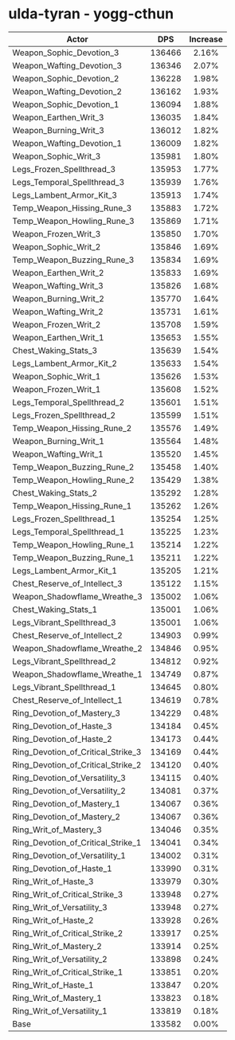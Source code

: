 # ulda-tyran - yogg-cthun
| Actor | DPS | Increase |
|---|:---:|:---:|
|Weapon_Sophic_Devotion_3|136466|2.16%|
|Weapon_Wafting_Devotion_3|136346|2.07%|
|Weapon_Sophic_Devotion_2|136228|1.98%|
|Weapon_Wafting_Devotion_2|136162|1.93%|
|Weapon_Sophic_Devotion_1|136094|1.88%|
|Weapon_Earthen_Writ_3|136035|1.84%|
|Weapon_Burning_Writ_3|136012|1.82%|
|Weapon_Wafting_Devotion_1|136009|1.82%|
|Weapon_Sophic_Writ_3|135981|1.80%|
|Legs_Frozen_Spellthread_3|135953|1.77%|
|Legs_Temporal_Spellthread_3|135939|1.76%|
|Legs_Lambent_Armor_Kit_3|135913|1.74%|
|Temp_Weapon_Hissing_Rune_3|135883|1.72%|
|Temp_Weapon_Howling_Rune_3|135869|1.71%|
|Weapon_Frozen_Writ_3|135850|1.70%|
|Weapon_Sophic_Writ_2|135846|1.69%|
|Temp_Weapon_Buzzing_Rune_3|135834|1.69%|
|Weapon_Earthen_Writ_2|135833|1.69%|
|Weapon_Wafting_Writ_3|135826|1.68%|
|Weapon_Burning_Writ_2|135770|1.64%|
|Weapon_Wafting_Writ_2|135731|1.61%|
|Weapon_Frozen_Writ_2|135708|1.59%|
|Weapon_Earthen_Writ_1|135653|1.55%|
|Chest_Waking_Stats_3|135639|1.54%|
|Legs_Lambent_Armor_Kit_2|135633|1.54%|
|Weapon_Sophic_Writ_1|135626|1.53%|
|Weapon_Frozen_Writ_1|135608|1.52%|
|Legs_Temporal_Spellthread_2|135601|1.51%|
|Legs_Frozen_Spellthread_2|135599|1.51%|
|Temp_Weapon_Hissing_Rune_2|135576|1.49%|
|Weapon_Burning_Writ_1|135564|1.48%|
|Weapon_Wafting_Writ_1|135520|1.45%|
|Temp_Weapon_Buzzing_Rune_2|135458|1.40%|
|Temp_Weapon_Howling_Rune_2|135429|1.38%|
|Chest_Waking_Stats_2|135292|1.28%|
|Temp_Weapon_Hissing_Rune_1|135262|1.26%|
|Legs_Frozen_Spellthread_1|135254|1.25%|
|Legs_Temporal_Spellthread_1|135225|1.23%|
|Temp_Weapon_Howling_Rune_1|135214|1.22%|
|Temp_Weapon_Buzzing_Rune_1|135211|1.22%|
|Legs_Lambent_Armor_Kit_1|135205|1.21%|
|Chest_Reserve_of_Intellect_3|135122|1.15%|
|Weapon_Shadowflame_Wreathe_3|135002|1.06%|
|Chest_Waking_Stats_1|135001|1.06%|
|Legs_Vibrant_Spellthread_3|135001|1.06%|
|Chest_Reserve_of_Intellect_2|134903|0.99%|
|Weapon_Shadowflame_Wreathe_2|134846|0.95%|
|Legs_Vibrant_Spellthread_2|134812|0.92%|
|Weapon_Shadowflame_Wreathe_1|134749|0.87%|
|Legs_Vibrant_Spellthread_1|134645|0.80%|
|Chest_Reserve_of_Intellect_1|134619|0.78%|
|Ring_Devotion_of_Mastery_3|134229|0.48%|
|Ring_Devotion_of_Haste_3|134184|0.45%|
|Ring_Devotion_of_Haste_2|134173|0.44%|
|Ring_Devotion_of_Critical_Strike_3|134169|0.44%|
|Ring_Devotion_of_Critical_Strike_2|134120|0.40%|
|Ring_Devotion_of_Versatility_3|134115|0.40%|
|Ring_Devotion_of_Versatility_2|134081|0.37%|
|Ring_Devotion_of_Mastery_1|134067|0.36%|
|Ring_Devotion_of_Mastery_2|134067|0.36%|
|Ring_Writ_of_Mastery_3|134046|0.35%|
|Ring_Devotion_of_Critical_Strike_1|134041|0.34%|
|Ring_Devotion_of_Versatility_1|134002|0.31%|
|Ring_Devotion_of_Haste_1|133990|0.31%|
|Ring_Writ_of_Haste_3|133979|0.30%|
|Ring_Writ_of_Critical_Strike_3|133948|0.27%|
|Ring_Writ_of_Versatility_3|133948|0.27%|
|Ring_Writ_of_Haste_2|133928|0.26%|
|Ring_Writ_of_Critical_Strike_2|133917|0.25%|
|Ring_Writ_of_Mastery_2|133914|0.25%|
|Ring_Writ_of_Versatility_2|133898|0.24%|
|Ring_Writ_of_Critical_Strike_1|133851|0.20%|
|Ring_Writ_of_Haste_1|133847|0.20%|
|Ring_Writ_of_Mastery_1|133823|0.18%|
|Ring_Writ_of_Versatility_1|133819|0.18%|
|Base|133582|0.00%|
